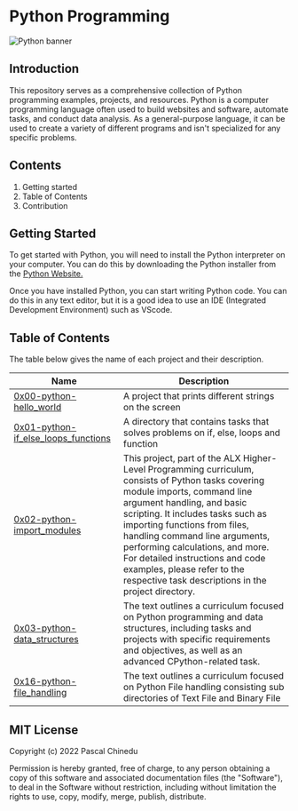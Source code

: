 # Python Programming
![Python banner](https://github.com/Pascalchinedu/alx-higher_level_programming/assets/99515673/1df23097-5b3d-413b-96af-5d9796aa2438)

## Introduction

This repository serves as a comprehensive collection of Python programming examples, projects, and resources. Python is a computer programming language often used to build websites and software, automate tasks, and conduct data analysis. As a general-purpose language, it can be used to create a variety of different programs and isn't specialized for any specific problems.

## Contents
1. Getting started
2. Table of Contents
3. Contribution

## Getting Started 
To get started with Python, you will need to install the Python interpreter on your computer. You can do this by downloading the Python installer from the [Python Website.](https://www.python.org/downloads/)

Once you have installed Python, you can start writing Python code. You can do this in any text editor, but it is a good idea to use an IDE (Integrated Development Environment) such as VScode.

## Table of Contents
The table below gives the name of each project and their description. 

| Name | Description |
| ---- | ----------- |
| [0x00-python-hello_world](https://github.com/Pascalchinedu/alx-higher_level_programming/tree/main/0x00-python-hello_world) | A project that prints different strings on the screen |
| [0x01-python-if_else_loops_functions](https://github.com/Pascalchinedu/alx-higher_level_programming/tree/main/0x01-python-if_else_loops_functions) | A directory that contains tasks that solves problems on if, else, loops and function |
| [0x02-python-import_modules](https://github.com/Pascalchinedu/alx-higher_level_programming/tree/main/0x02-python-import_modules) | This project, part of the ALX Higher-Level Programming curriculum, consists of Python tasks covering module imports, command line argument handling, and basic scripting. It includes tasks such as importing functions from files, handling command line arguments, performing calculations, and more. For detailed instructions and code examples, please refer to the respective task descriptions in the project directory. |
| [0x03-python-data_structures](https://github.com/Pascalchinedu/alx-higher_level_programming/tree/main/0x03-python-data_structures) | The text outlines a curriculum focused on Python programming and data structures, including tasks and projects with specific requirements and objectives, as well as an advanced CPython-related task.|
| [0x16-python-file_handling]() | The text outlines a curriculum focused on Python File handling consisting sub directories of Text File and Binary File |

## MIT License

Copyright (c) 2022 Pascal Chinedu

Permission is hereby granted, free of charge, to any person obtaining a copy of this software and associated documentation files (the "Software"), to deal in the Software without restriction, including without limitation the rights to use, copy, modify, merge, publish, distribute. 
